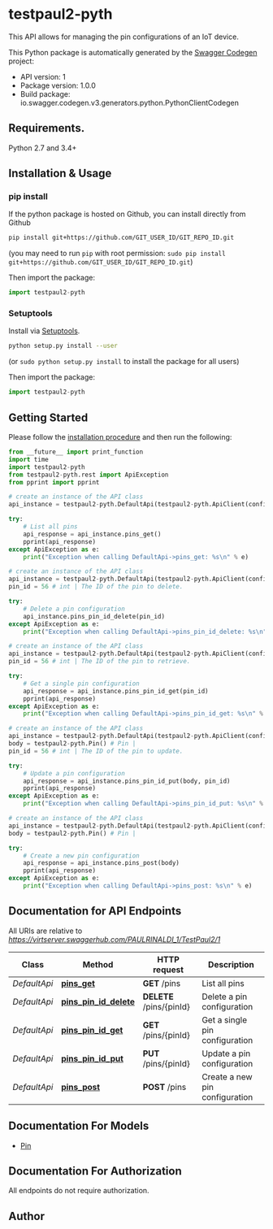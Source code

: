 # testpaul2-pyth
This API allows for managing the pin configurations of an IoT device.

This Python package is automatically generated by the [Swagger Codegen](https://github.com/swagger-api/swagger-codegen) project:

- API version: 1
- Package version: 1.0.0
- Build package: io.swagger.codegen.v3.generators.python.PythonClientCodegen

## Requirements.

Python 2.7 and 3.4+

## Installation & Usage
### pip install

If the python package is hosted on Github, you can install directly from Github

```sh
pip install git+https://github.com/GIT_USER_ID/GIT_REPO_ID.git
```
(you may need to run `pip` with root permission: `sudo pip install git+https://github.com/GIT_USER_ID/GIT_REPO_ID.git`)

Then import the package:
```python
import testpaul2-pyth 
```

### Setuptools

Install via [Setuptools](http://pypi.python.org/pypi/setuptools).

```sh
python setup.py install --user
```
(or `sudo python setup.py install` to install the package for all users)

Then import the package:
```python
import testpaul2-pyth
```

## Getting Started

Please follow the [installation procedure](#installation--usage) and then run the following:

```python
from __future__ import print_function
import time
import testpaul2-pyth
from testpaul2-pyth.rest import ApiException
from pprint import pprint

# create an instance of the API class
api_instance = testpaul2-pyth.DefaultApi(testpaul2-pyth.ApiClient(configuration))

try:
    # List all pins
    api_response = api_instance.pins_get()
    pprint(api_response)
except ApiException as e:
    print("Exception when calling DefaultApi->pins_get: %s\n" % e)

# create an instance of the API class
api_instance = testpaul2-pyth.DefaultApi(testpaul2-pyth.ApiClient(configuration))
pin_id = 56 # int | The ID of the pin to delete.

try:
    # Delete a pin configuration
    api_instance.pins_pin_id_delete(pin_id)
except ApiException as e:
    print("Exception when calling DefaultApi->pins_pin_id_delete: %s\n" % e)

# create an instance of the API class
api_instance = testpaul2-pyth.DefaultApi(testpaul2-pyth.ApiClient(configuration))
pin_id = 56 # int | The ID of the pin to retrieve.

try:
    # Get a single pin configuration
    api_response = api_instance.pins_pin_id_get(pin_id)
    pprint(api_response)
except ApiException as e:
    print("Exception when calling DefaultApi->pins_pin_id_get: %s\n" % e)

# create an instance of the API class
api_instance = testpaul2-pyth.DefaultApi(testpaul2-pyth.ApiClient(configuration))
body = testpaul2-pyth.Pin() # Pin | 
pin_id = 56 # int | The ID of the pin to update.

try:
    # Update a pin configuration
    api_response = api_instance.pins_pin_id_put(body, pin_id)
    pprint(api_response)
except ApiException as e:
    print("Exception when calling DefaultApi->pins_pin_id_put: %s\n" % e)

# create an instance of the API class
api_instance = testpaul2-pyth.DefaultApi(testpaul2-pyth.ApiClient(configuration))
body = testpaul2-pyth.Pin() # Pin | 

try:
    # Create a new pin configuration
    api_response = api_instance.pins_post(body)
    pprint(api_response)
except ApiException as e:
    print("Exception when calling DefaultApi->pins_post: %s\n" % e)
```

## Documentation for API Endpoints

All URIs are relative to *https://virtserver.swaggerhub.com/PAULRINALDI_1/TestPaul2/1*

Class | Method | HTTP request | Description
------------ | ------------- | ------------- | -------------
*DefaultApi* | [**pins_get**](docs/DefaultApi.md#pins_get) | **GET** /pins | List all pins
*DefaultApi* | [**pins_pin_id_delete**](docs/DefaultApi.md#pins_pin_id_delete) | **DELETE** /pins/{pinId} | Delete a pin configuration
*DefaultApi* | [**pins_pin_id_get**](docs/DefaultApi.md#pins_pin_id_get) | **GET** /pins/{pinId} | Get a single pin configuration
*DefaultApi* | [**pins_pin_id_put**](docs/DefaultApi.md#pins_pin_id_put) | **PUT** /pins/{pinId} | Update a pin configuration
*DefaultApi* | [**pins_post**](docs/DefaultApi.md#pins_post) | **POST** /pins | Create a new pin configuration

## Documentation For Models

 - [Pin](docs/Pin.md)

## Documentation For Authorization

 All endpoints do not require authorization.


## Author


